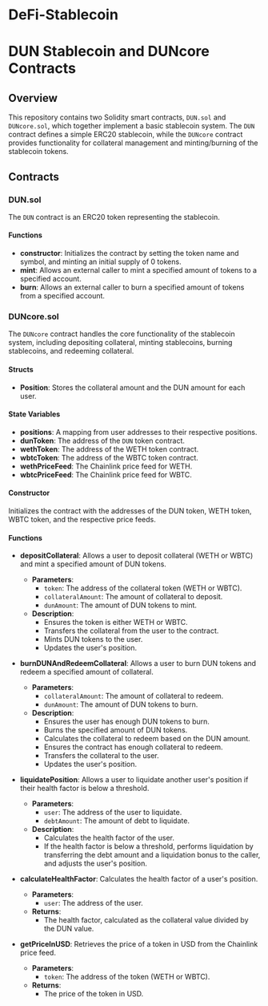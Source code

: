 # DeFi-Stablecoin

# DUN Stablecoin and DUNcore Contracts

## Overview

This repository contains two Solidity smart contracts, `DUN.sol` and `DUNcore.sol`, which together implement a basic stablecoin system. The `DUN` contract defines a simple ERC20 stablecoin, while the `DUNcore` contract provides functionality for collateral management and minting/burning of the stablecoin tokens.

## Contracts

### DUN.sol

The `DUN` contract is an ERC20 token representing the stablecoin.

#### Functions

- **constructor**: Initializes the contract by setting the token name and symbol, and minting an initial supply of 0 tokens.
- **mint**: Allows an external caller to mint a specified amount of tokens to a specified account.
- **burn**: Allows an external caller to burn a specified amount of tokens from a specified account.

### DUNcore.sol

The `DUNcore` contract handles the core functionality of the stablecoin system, including depositing collateral, minting stablecoins, burning stablecoins, and redeeming collateral.

#### Structs

- **Position**: Stores the collateral amount and the DUN amount for each user.

#### State Variables

- **positions**: A mapping from user addresses to their respective positions.
- **dunToken**: The address of the `DUN` token contract.
- **wethToken**: The address of the WETH token contract.
- **wbtcToken**: The address of the WBTC token contract.
- **wethPriceFeed**: The Chainlink price feed for WETH.
- **wbtcPriceFeed**: The Chainlink price feed for WBTC.

#### Constructor

Initializes the contract with the addresses of the DUN token, WETH token, WBTC token, and the respective price feeds.

#### Functions

- **depositCollateral**: Allows a user to deposit collateral (WETH or WBTC) and mint a specified amount of DUN tokens.

  - **Parameters**:
    - `token`: The address of the collateral token (WETH or WBTC).
    - `collateralAmount`: The amount of collateral to deposit.
    - `dunAmount`: The amount of DUN tokens to mint.
  - **Description**:
    - Ensures the token is either WETH or WBTC.
    - Transfers the collateral from the user to the contract.
    - Mints DUN tokens to the user.
    - Updates the user's position.

- **burnDUNAndRedeemCollateral**: Allows a user to burn DUN tokens and redeem a specified amount of collateral.

  - **Parameters**:
    - `collateralAmount`: The amount of collateral to redeem.
    - `dunAmount`: The amount of DUN tokens to burn.
  - **Description**:
    - Ensures the user has enough DUN tokens to burn.
    - Burns the specified amount of DUN tokens.
    - Calculates the collateral to redeem based on the DUN amount.
    - Ensures the contract has enough collateral to redeem.
    - Transfers the collateral to the user.
    - Updates the user's position.

- **liquidatePosition**: Allows a user to liquidate another user's position if their health factor is below a threshold.

  - **Parameters**:
    - `user`: The address of the user to liquidate.
    - `debtAmount`: The amount of debt to liquidate.
  - **Description**:
    - Calculates the health factor of the user.
    - If the health factor is below a threshold, performs liquidation by transferring the debt amount and a liquidation bonus to the caller, and adjusts the user's position.

- **calculateHealthFactor**: Calculates the health factor of a user's position.

  - **Parameters**:
    - `user`: The address of the user.
  - **Returns**:
    - The health factor, calculated as the collateral value divided by the DUN value.

- **getPriceInUSD**: Retrieves the price of a token in USD from the Chainlink price feed.
  - **Parameters**:
    - `token`: The address of the token (WETH or WBTC).
  - **Returns**:
    - The price of the token in USD.
